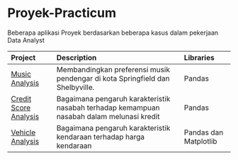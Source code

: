 # Proyek-Practicum
Beberapa aplikasi Proyek berdasarkan beberapa kasus dalam pekerjaan Data Analyst

| Project               | Description                                                                                 | Libraries                      |
|:--------------------- |:------------------------------------------------------------------------------------------- |:------------------------------ |
|[Music  Analysis](https://github.com/ngurahgotama/Proyek-Practicum/blob/main/musik.ipynb)|Membandingkan preferensi musik pendengar di kota Springfield dan Shelbyville.|Pandas|
[Credit Score  Analysis](https://github.com/ngurahgotama/Proyek-Practicum/blob/c9fe07ceb6b5484f6386905c583c6de3edf968e4/credit.ipynb)| Bagaimana pengaruh karakteristik nasabah terhadap kemampuan nasabah dalam melunasi kredit|Pandas|
[Vehicle Analysis](https://github.com/ngurahgotama/Proyek-Practicum/blob/d4cebcefadda550b4fa47684d71b8fc7886f9185/vehicle.ipynb)| Bagaimana pengaruh karakteristik kendaraan terhadap harga kendaraan|Pandas dan Matplotlib|
